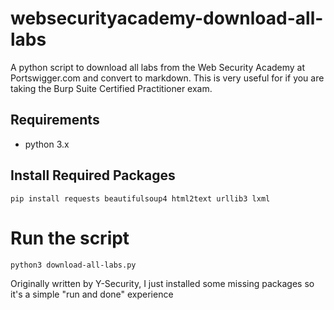 # websecurityacademy-download-all-labs
A python script to download all labs from the Web Security Academy at Portswigger.com and convert to markdown. This is very useful for if you are taking the Burp Suite Certified Practitioner exam.

## Requirements
- python 3.x

## Install Required Packages
`pip install requests beautifulsoup4 html2text urllib3 lxml` 

# Run the script
`python3 download-all-labs.py`


Originally written by Y-Security, I just installed some missing packages so it's a simple "run and done" experience
